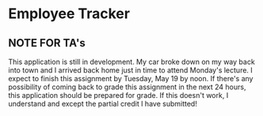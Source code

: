 # Employee Tracker

## NOTE FOR TA's

This application is still in development. My car broke down on my way back into town and I arrived back home just in time to attend Monday's lecture. I expect to finish this assignment by Tuesday, May 19 by noon. If there's any possibility of coming back to grade this assignment in the next 24 hours, this application should be prepared for grade. If this doesn't work, I understand and except the partial credit I have submitted!